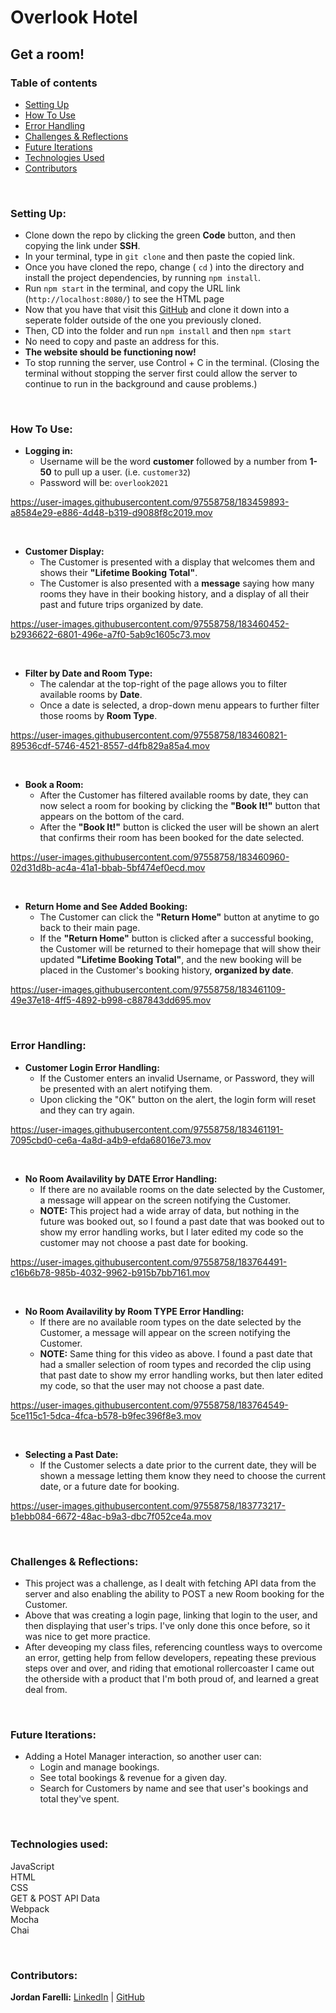 # Overlook Hotel

## Get a room!

### Table of contents
* [Setting Up](#setup)
* [How To Use](#how)
* [Error Handling](#error)
* [Challenges & Reflections](#challenges)
* [Future Iterations](#future)
* [Technologies Used](#tech)
* [Contributors](#contributors)

<br>

### Setting Up: <a name="setup"></a>

* Clone down the repo by clicking the green **Code** button, and then copying the link under **SSH**.
* In your terminal, type in `git clone` and then paste the copied link.
* Once you have cloned the repo, change ( `cd` ) into the directory and install the project dependencies, by running `npm install`.
* Run `npm start` in the terminal, and copy the URL link (`http://localhost:8080/`) to see the HTML page 
* Now that you have that visit this [GitHub](https://github.com/turingschool-examples/overlook-api) and clone it down into a seperate folder outside of the one you previously cloned.
* Then, CD into the folder and run `npm install` and then `npm start`
* No need to copy and paste an address for this.
* **The website should be functioning now!**
* To stop running the server, use Control + C in the terminal. (Closing the terminal without stopping the server first could allow the server to continue to run in the background and cause problems.)

<br>

### How To Use: <a name="how"></a>

* **Logging in:**
    * Username will be the word **customer** followed by a number from **1-50** to pull up a user. (i.e. `customer32`)
    * Password will be: `overlook2021`

https://user-images.githubusercontent.com/97558758/183459893-a8584e29-e886-4d48-b319-d9088f8c2019.mov

<br>

* **Customer Display:**
    * The Customer is presented with a display that welcomes them and shows their **"Lifetime Booking Total"**.
    * The Customer is also presented with a **message** saying how many rooms they have in their booking history, and a display of all their past and future trips organized by date.

https://user-images.githubusercontent.com/97558758/183460452-b2936622-6801-496e-a7f0-5ab9c1605c73.mov

<br>

* **Filter by Date and Room Type:**
    * The calendar at the top-right of the page allows you to filter available rooms by **Date**.
    * Once a date is selected, a drop-down menu appears to further filter those rooms by **Room Type**.

https://user-images.githubusercontent.com/97558758/183460821-89536cdf-5746-4521-8557-d4fb829a85a4.mov

<br>

* **Book a Room:**
    * After the Customer has filtered available rooms by date, they can now select a room for booking by clicking the **"Book It!"** button that appears on the bottom of the card.
    * After the **"Book It!"** button is clicked the user will be shown an alert that confirms their room has been booked for the date selected.

https://user-images.githubusercontent.com/97558758/183460960-02d31d8b-ac4a-41a1-bbab-5bf474ef0ecd.mov

<br>

* **Return Home and See Added Booking:**
    * The Customer can click the **"Return Home"** button at anytime to go back to their main page.
    * If the **"Return Home"** button is clicked after a successful booking, the Customer will be returned to their homepage that will show their updated **"Lifetime Booking Total"**, and the new booking will be placed in the Customer's booking history, **organized by date**.

https://user-images.githubusercontent.com/97558758/183461109-49e37e18-4ff5-4892-b998-c887843dd695.mov

<br>

### Error Handling: <a name="error"></a>

* **Customer Login Error Handling:**
    * If the Customer enters an invalid Username, or Password, they will be presented with an alert notifying them.
    * Upon clicking the "OK" button on the alert, the login form will reset and they can try again.

https://user-images.githubusercontent.com/97558758/183461191-7095cbd0-ce6a-4a8d-a4b9-efda68016e73.mov

<br>

* **No Room Availavility by DATE Error Handling:**
    * If there are no available rooms on the date selected by the Customer, a message will appear on the screen notifying the Customer.
    * **NOTE:** This project had a wide array of data, but nothing in the future was booked out, so I found a past date that was booked out to show my error handling works, but I later edited my code so the customer may not choose a past date for booking.

https://user-images.githubusercontent.com/97558758/183764491-c16b6b78-985b-4032-9962-b915b7bb7161.mov

<br>

* **No Room Availavility by Room TYPE Error Handling:**
    * If there are no available room types on the date selected by the Customer, a message will appear on the screen notifying the Customer.
    * **NOTE:** Same thing for this video as above. I found a past date that had a smaller selection of room types and recorded the clip using that past date to show my error handling works, but then later edited my code, so that the user may not choose a past date.

https://user-images.githubusercontent.com/97558758/183764549-5ce115c1-5dca-4fca-b578-b9fec396f8e3.mov

<br>

* **Selecting a Past Date:**
    * If the Customer selects a date prior to the current date, they will be shown a message letting them know they need to choose the current date, or a future date for booking.

https://user-images.githubusercontent.com/97558758/183773217-b1ebb084-6672-48ac-b9a3-dbc7f052ce4a.mov

<br>

### Challenges & Reflections: <a name="challenges"></a>
* This project was a challenge, as I dealt with fetching API data from the server and also enabling the ability to POST a new Room booking for the Customer. 
* Above that was creating a login page, linking that login to the user, and then displaying that user's trips. I've only done this once before, so it was nice to get more practice.
* After deveoping my class files, referencing countless ways to overcome an error, getting help from fellow developers, repeating these previous steps over and over, and riding that emotional rollercoaster I came out the otherside with a product that I'm both proud of, and learned a great deal from.

<br>

### Future Iterations: <a name="future"></a>
* Adding a Hotel Manager interaction, so another user can:
    * Login and manage bookings.
    * See total bookings & revenue for a given day.
    * Search for Customers by name and see that user's bookings and total they've spent.

<br>

### Technologies used:<br><a name="tech"></a>
JavaScript<br>
HTML<br>
CSS<br>
GET & POST API Data<br>
Webpack<br>
Mocha<br>
Chai<br>

<br>


### Contributors: <a name="contributors"></a>

**Jordan Farelli:** [LinkedIn](https://www.linkedin.com/in/jordan-farelli/) | [GitHub](https://github.com/jfarelli)
